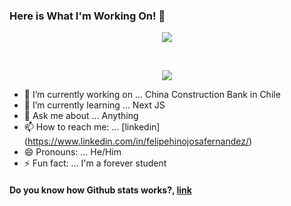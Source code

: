### Here is What I'm Working On! 👋

<p align="center">
  <img src="https://github-readme-stats.vercel.app/api?username=Soulcito&count_private=true&theme=tokyonight&include_all_commits=true&show_icons=true" />
</p>



  <br>
  <p align="center">
    <img src= "https://github-readme-stats.vercel.app/api/top-langs/?username=Soulcito&layout=compact" />
  </p>

- 🔭 I’m currently working on ... China Construction Bank in Chile
- 🌱 I’m currently learning ... Next JS
- 💬 Ask me about ... Anything
- 📫 How to reach me: ... [linkedin] (https://www.linkedin.com/in/felipehinojosafernandez/)
- 😄 Pronouns: ... He/Him
- ⚡ Fun fact: ... I'm a forever student    
  


#### Do you know how Github stats works?, [link](https://github.com/anuraghazra/github-readme-stats)

